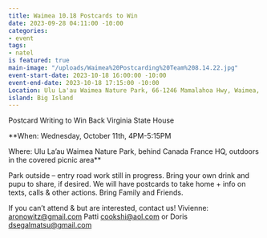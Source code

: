 ```yaml
---
title: Waimea 10.18 Postcards to Win
date: 2023-09-28 04:11:00 -10:00
categories:
- event
tags:
- natel
is featured: true
main-image: "/uploads/Waimea%20Postcarding%20Team%208.14.22.jpg"
event-start-date: 2023-10-18 16:00:00 -10:00
event-end-date: 2023-10-18 17:15:00 -10:00
Location: Ulu La'au Waimea Nature Park, 66-1246 Mamalahoa Hwy, Waimea, HI 96743
island: Big Island
---
```


Postcard Writing to Win Back Virginia State House

**When: Wednesday, October 11th, 4PM-5:15PM

Where: Ulu La’au Waimea Nature Park, behind Canada France HQ, outdoors in the covered picnic area**

Park outside – entry road work still in progress. Bring your own drink and pupu to share, if desired. We will have postcards to take home + info on texts, calls & other actions. Bring Family and Friends.

If you can’t attend & but are interested, contact us! Vivienne: aronowitz@gmail.com Patti cookshi@aol.com or Doris dsegalmatsu@gmail.com